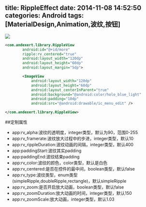 title: RippleEffect
date: 2014-11-08 14:52:50
categories: Android
tags: [MaterialDesign,Animation,波纹,按钮]
---
<!--more-->
![](/img/14110801.gif)
```xml
<com.andexert.library.RippleView
        android:id="@+id/more"
        ripple:rv_centered="true"
        android:layout_width="120dp"
        android:layout_height="60dp"
        android:layout_margin="5dp">

        <ImageView
            android:layout_width="120dp"
            android:layout_height="60dp"
            android:layout_centerInParent="true"
            android:background="@android:color/holo_blue_light"
            android:padding="10dp"
            android:src="@android:drawable/ic_menu_edit" />

</com.andexert.library.RippleView>
```
##定制属性
- app:rv_alpha:波纹的透明度，integer类型，默认为90，范围0-255
- app:rv_framerate:波纹放大过程中的步进，integer类型，默认10
- app:rv_rippleDuration:波纹动画的间隔，integer类型，默认400
- app:paddingStart:波纹其实padding
- app:paddingEnd:波纹结束padding
- app:rv_color:波纹的颜色，color类型，默认是白色
- app:rv_centered:是否在控件的最中间，boolean类型，默认false
- app:rv_type:波纹类型，enum类型(simpleRipple,doubleRipple,rectangle)，默认simpleRipple
- app:rv_zoom:是否开启放大动画，boolean类型，默认false
- app:rv_zoomDuration:放大动画的时间，integer类型，默认150
- app:rv_zoomScale:放大动画，integer类型，默认1.03

